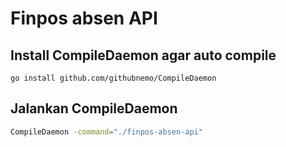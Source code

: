 # Finpos absen API


## Install CompileDaemon agar auto compile

```
go install github.com/githubnemo/CompileDaemon
```

## Jalankan CompileDaemon

```bash
CompileDaemon -command="./finpos-absen-api"
```


